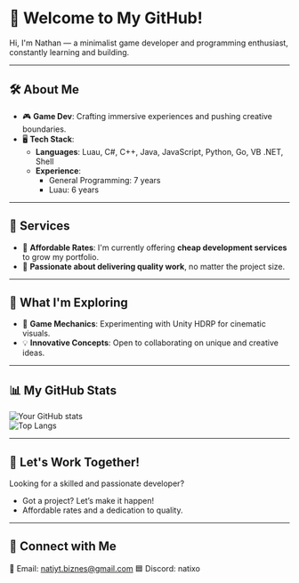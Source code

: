 # 👋 Welcome to My GitHub!

Hi, I'm Nathan — a minimalist game developer and programming enthusiast, constantly learning and building.  

---

## 🛠 About Me  
- 🎮 **Game Dev**: Crafting immersive experiences and pushing creative boundaries.  
- 🖥️ **Tech Stack**:  
  - **Languages**: Luau, C#, C++, Java, JavaScript, Python, Go, VB .NET, Shell  
  - **Experience**:  
    - General Programming: 7 years  
    - Luau: 6 years  

---

## 💼 Services  
- 🌟 **Affordable Rates**: I'm currently offering **cheap development services** to grow my portfolio.  
- 🚀 **Passionate about delivering quality work**, no matter the project size.  

---

## 🧪 What I'm Exploring  
- 🎲 **Game Mechanics**: Experimenting with Unity HDRP for cinematic visuals.  
- 💡 **Innovative Concepts**: Open to collaborating on unique and creative ideas.  

---

## 📊 My GitHub Stats  

![Your GitHub stats](https://github-readme-stats.vercel.app/api?username=natxnekk&show_icons=true&theme=radical)  
![Top Langs](https://github-readme-stats.vercel.app/api/top-langs/?username=natxnekk&layout=compact&theme=radical)  

---

## 🤝 Let's Work Together!  
Looking for a skilled and passionate developer?  
- Got a project? Let’s make it happen!  
- Affordable rates and a dedication to quality.  

---

## 📝 Connect with Me
📧 Email: natiyt.biznes@gmail.com
🟦 Discord: natixo
